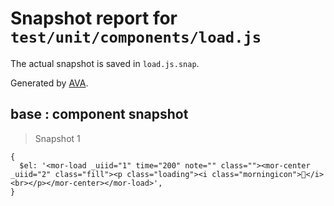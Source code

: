 # Snapshot report for `test/unit/components/load.js`

The actual snapshot is saved in `load.js.snap`.

Generated by [AVA](https://ava.li).

## base : component snapshot

> Snapshot 1

    {
      $el: '<mor-load _uiid="1" time="200" note="" class=""><mor-center _uiid="2" class="fill"><p class="loading"><i class="morningicon"></i><br></p></mor-center></mor-load>',
    }
